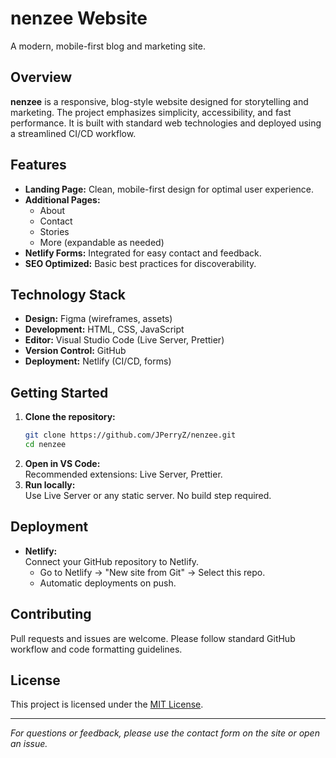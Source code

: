 # nenzee Website

A modern, mobile-first blog and marketing site.

## Overview

**nenzee** is a responsive, blog-style website designed for storytelling and marketing. The project emphasizes simplicity, accessibility, and fast performance. It is built with standard web technologies and deployed using a streamlined CI/CD workflow.

## Features

- **Landing Page:** Clean, mobile-first design for optimal user experience.
- **Additional Pages:**  
  - About  
  - Contact  
  - Stories  
  - More (expandable as needed)
- **Netlify Forms:** Integrated for easy contact and feedback.
- **SEO Optimized:** Basic best practices for discoverability.

## Technology Stack

- **Design:** Figma (wireframes, assets)
- **Development:** HTML, CSS, JavaScript
- **Editor:** Visual Studio Code (Live Server, Prettier)
- **Version Control:** GitHub
- **Deployment:** Netlify (CI/CD, forms)

## Getting Started

1. **Clone the repository:**
   ```sh
   git clone https://github.com/JPerryZ/nenzee.git
   cd nenzee
   ```
2. **Open in VS Code:**  
   Recommended extensions: Live Server, Prettier.
3. **Run locally:**  
   Use Live Server or any static server. No build step required.

## Deployment

- **Netlify:**  
  Connect your GitHub repository to Netlify.  
  - Go to Netlify → "New site from Git" → Select this repo.
  - Automatic deployments on push.

## Contributing

Pull requests and issues are welcome. Please follow standard GitHub workflow and code formatting guidelines.

## License

This project is licensed under the [MIT License](LICENSE).

---
*For questions or feedback, please use the contact form on the site or open an issue.*

